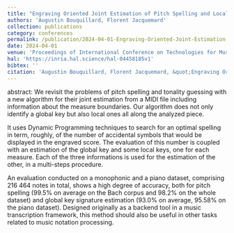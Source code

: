 ```yaml
---
title: "Engraving Oriented Joint Estimation of Pitch Spelling and Local and Global Keys"
authors: 'Augustin Bouquillard, Florent Jacquemard'
collection: publications
category: conferences
permalink: /publication/2024-04-01-Engraving-Oriented-Joint-Estimation-of-Pitch-Spelling-and-Local-and-Global-Keys
date: 2024-04-01
venue: 'Proceedings of International Conference on Technologies for Music Notation and Representation (TENOR)'
hal: 'https://inria.hal.science/hal-04458185v1'
bibtex: ''
citation: 'Augustin Bouquillard, Florent Jacquemard, &quot;Engraving Oriented Joint Estimation of Pitch Spelling and Local and Global Keys&quot; In the proceedings of International Conference on Technologies for Music Notation and Representation (TENOR), 2024.'
---
```


abstract: 
We revisit the problems of pitch spelling and tonality guessing with a new algorithm for their joint estimation from a MIDI file including information about the measure boundaries. 
Our algorithm does not only identify a global key but also local ones all along the analyzed piece. 

It uses Dynamic Programming techniques to search for an optimal spelling in term, roughly, of the number of accidental symbols that would be displayed in the engraved score. The evaluation of this number is coupled with an estimation of the global key and some local keys, one for each measure. Each of the three informations is used for the estimation of the other, in a multi-steps procedure. 

An evaluation conducted on a monophonic and a piano dataset, comprising 216 464 notes in total, shows a high degree of accuracy, both for pitch spelling (99.5% on average on the Bach corpus and 98.2% on the whole dataset) and global key signature estimation (93.0% on average, 95.58% on the piano dataset). Designed originally as a backend tool in a music transcription framework, this method should also be useful in other tasks related to music notation processing.